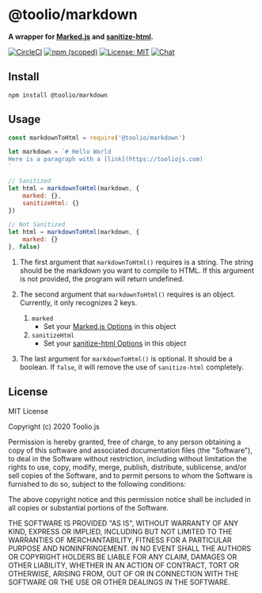 # @toolio/markdown

**A wrapper for [Marked.js](https://github.com/markedjs/marked) and [sanitize-html](https://github.com/apostrophecms/sanitize-html).**

[![CircleCI](https://circleci.com/gh/tooliojs/markdown.svg?style=shield)](https://circleci.com/gh/tooliojs/markdown)
[![npm (scoped)](https://img.shields.io/npm/v/@toolio/markdown)](https://www.npmjs.com/package/@toolio/markdown)
[![License: MIT](https://img.shields.io/badge/License-MIT-yellow.svg)](https://github.com/tooliojs/markdown/blob/master/LICENSE.md)
[![Chat](https://img.shields.io/badge/chat-on%20discord-blue.svg)](https://discord.gg/UuNhTFN)

## Install
```
npm install @toolio/markdown
```

## Usage

```js
const markdownToHtml = require('@toolio/markdown')

let markdown = `# Hello World
Here is a paragraph with a [link](https://tooliojs.com)
`

// Sanitized
let html = markdownToHtml(markdown, {
    marked: {},
    sanitizeHtml: {}
})

// Not Sanitized
let html = markdownToHtml(markdown, { 
    marked: {}
}, false)
```

1. The first argument that `markdownToHtml()` requires is a string.
The string should be the markdown you want to compile to HTML.
If this argument is not provided, the program will return undefined.

2. The second argument that `markdownToHtml()` requires is an
object. Currently, it only recognizes 2 keys. 

    1. `marked`
        - Set your [Marked.js Options](https://marked.js.org/#/USING_ADVANCED.md#options) in this object
    2. `sanitizeHtml`
        - Set your [sanitize-html Options](https://github.com/apostrophecms/sanitize-html#what-are-the-default-options) in this object

3. The last argument for `markdownToHtml()` is optional. It should be a boolean.
If `false`, it will remove the use of `sanitize-html` completely.


## License

MIT License

Copyright (c) 2020 Toolio.js

Permission is hereby granted, free of charge, to any person obtaining a copy
of this software and associated documentation files (the "Software"), to deal
in the Software without restriction, including without limitation the rights
to use, copy, modify, merge, publish, distribute, sublicense, and/or sell
copies of the Software, and to permit persons to whom the Software is
furnished to do so, subject to the following conditions:

The above copyright notice and this permission notice shall be included in all
copies or substantial portions of the Software.

THE SOFTWARE IS PROVIDED "AS IS", WITHOUT WARRANTY OF ANY KIND, EXPRESS OR
IMPLIED, INCLUDING BUT NOT LIMITED TO THE WARRANTIES OF MERCHANTABILITY,
FITNESS FOR A PARTICULAR PURPOSE AND NONINFRINGEMENT. IN NO EVENT SHALL THE
AUTHORS OR COPYRIGHT HOLDERS BE LIABLE FOR ANY CLAIM, DAMAGES OR OTHER
LIABILITY, WHETHER IN AN ACTION OF CONTRACT, TORT OR OTHERWISE, ARISING FROM,
OUT OF OR IN CONNECTION WITH THE SOFTWARE OR THE USE OR OTHER DEALINGS IN THE
SOFTWARE.